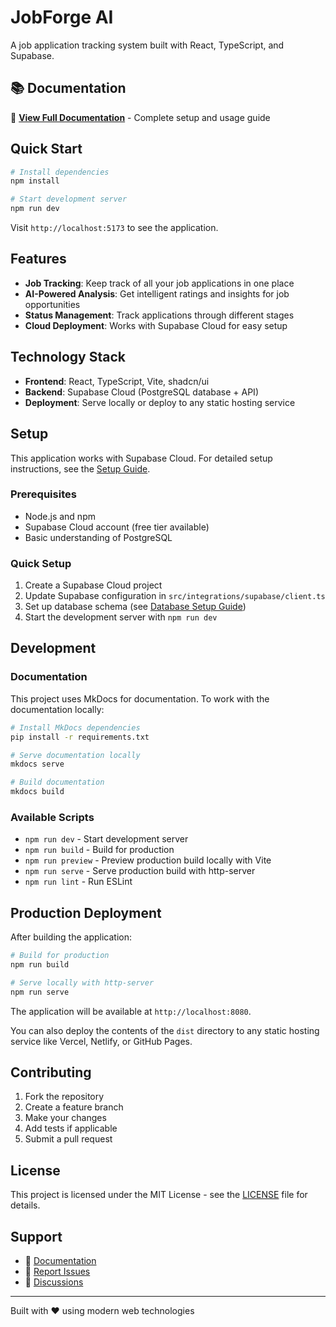 # JobForge AI

A job application tracking system built with React, TypeScript, and Supabase.

## 📚 Documentation

📖 **[View Full Documentation](https://jobforge-ai.github.io/jobforge-ai-22/)** - Complete setup and usage guide

## Quick Start

```bash
# Install dependencies
npm install

# Start development server
npm run dev
```

Visit `http://localhost:5173` to see the application.

## Features

- **Job Tracking**: Keep track of all your job applications in one place
- **AI-Powered Analysis**: Get intelligent ratings and insights for job opportunities  
- **Status Management**: Track applications through different stages
- **Cloud Deployment**: Works with Supabase Cloud for easy setup

## Technology Stack

- **Frontend**: React, TypeScript, Vite, shadcn/ui
- **Backend**: Supabase Cloud (PostgreSQL database + API)
- **Deployment**: Serve locally or deploy to any static hosting service

## Setup

This application works with Supabase Cloud. For detailed setup instructions, see the [Setup Guide](https://jobforge-ai.github.io/jobforge-ai-22/setup-guide/).

### Prerequisites

- Node.js and npm
- Supabase Cloud account (free tier available)
- Basic understanding of PostgreSQL

### Quick Setup

1. Create a Supabase Cloud project
2. Update Supabase configuration in `src/integrations/supabase/client.ts`
3. Set up database schema (see [Database Setup Guide](https://jobforge-ai.github.io/jobforge-ai-22/database-setup-guide/))
4. Start the development server with `npm run dev`

## Development

### Documentation

This project uses MkDocs for documentation. To work with the documentation locally:

```bash
# Install MkDocs dependencies
pip install -r requirements.txt

# Serve documentation locally
mkdocs serve

# Build documentation
mkdocs build
```

### Available Scripts

- `npm run dev` - Start development server
- `npm run build` - Build for production
- `npm run preview` - Preview production build locally with Vite
- `npm run serve` - Serve production build with http-server
- `npm run lint` - Run ESLint

## Production Deployment

After building the application:

```bash
# Build for production
npm run build

# Serve locally with http-server
npm run serve
```

The application will be available at `http://localhost:8080`.

You can also deploy the contents of the `dist` directory to any static hosting service like Vercel, Netlify, or GitHub Pages.

## Contributing

1. Fork the repository
2. Create a feature branch
3. Make your changes
4. Add tests if applicable
5. Submit a pull request

## License

This project is licensed under the MIT License - see the [LICENSE](LICENSE) file for details.

## Support

- 📖 [Documentation](https://jobforge-ai.github.io/jobforge-ai-22/)
- 🐛 [Report Issues](https://github.com/jobforge-ai/jobforge-ai-22/issues)
- 💬 [Discussions](https://github.com/jobforge-ai/jobforge-ai-22/discussions)

---

Built with ❤️ using modern web technologies

